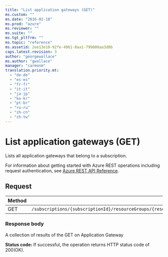 ```yaml
---
title: "List application gateways (GET)"
ms.custom: ""
ms.date: "2016-02-18"
ms.prod: "azure"
ms.reviewer: ""
ms.suite: ""
ms.tgt_pltfrm: ""
ms.topic: "reference"
ms.assetid: 2ee13e10-92fe-4961-8aa1-799800aa3d0b
caps.latest.revision: 3
author: "georgewallace"
ms.author: "gwallace"
manager: "carmonm"
translation.priority.mt: 
  - "de-de"
  - "es-es"
  - "fr-fr"
  - "it-it"
  - "ja-jp"
  - "ko-kr"
  - "pt-br"
  - "ru-ru"
  - "zh-cn"
  - "zh-tw"
---
```

# List application gateways (GET)

Lists all application gateways that belong to a subscription.  

For information about getting started with Azure REST operations including request authentication, see [Azure REST API Reference](../../index.md).

## Request  
  
|Method|Request URI|  
|------------|-----------------|  
|GET|`/subscriptions/{subscriptionId}/resourceGroups/{resourceGroupName}/providers/Microsoft.Network/applicationGateways`|  
  
### Response body  
 A collection of results of the GET on Application Gateway  
  
 **Status code:** If successful, the operation returns HTTP status code of 200(OK).